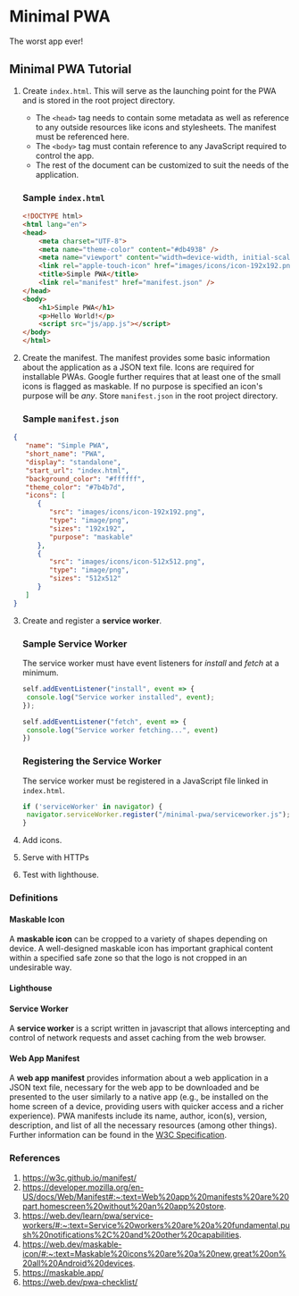 # Minimal PWA

The worst app ever!

## Minimal PWA Tutorial

1. Create `index.html`. This will serve as the launching point for the PWA and is stored in the root project directory.

   - The `<head>` tag needs to contain some metadata as well as reference to any outside resources like icons and
   stylesheets. The manifest must be referenced here.
   - The `<body>` tag must contain reference to any JavaScript required to control the app.
   - The rest of the document can be customized to suit the needs of the application.

   ### Sample `index.html`

   ```html
   <!DOCTYPE html>
   <html lang="en">
   <head>
       <meta charset="UTF-8">
       <meta name="theme-color" content="#db4938" />
       <meta name="viewport" content="width=device-width, initial-scale=1.0"/>
       <link rel="apple-touch-icon" href="images/icons/icon-192x192.png" />
       <title>Simple PWA</title>
       <link rel="manifest" href="manifest.json" />
   </head>
   <body>
       <h1>Simple PWA</h1>
       <p>Hello World!</p>
       <script src="js/app.js"></script>
   </body>
   </html>
   ```

2. Create the manifest. The manifest provides some basic information about the application as a JSON text file.
   Icons are required for installable PWAs. Google further requires that at least one of the small icons is flagged
   as maskable. If no purpose is specified an icon's purpose will be *any*. Store `manifest.json` in the root project
   directory.

   ### Sample `manifest.json`

  ```json
   {
      "name": "Simple PWA",
      "short_name": "PWA",
      "display": "standalone",
      "start_url": "index.html",
      "background_color": "#ffffff",
      "theme_color": "#7b4b7d",
      "icons": [
         {
            "src": "images/icons/icon-192x192.png",
            "type": "image/png",
            "sizes": "192x192",
            "purpose": "maskable"
         },
         {
            "src": "images/icons/icon-512x512.png",
            "type": "image/png",
            "sizes": "512x512"
         }
      ]
   }
   ```

3. Create and register a **service worker**.

   ### Sample Service Worker
   The service worker must have event listeners for *install* and *fetch* at a minimum.
   ```javascript
   self.addEventListener("install", event => {
    console.log("Service worker installed", event);
   });
   
   self.addEventListener("fetch", event => {
    console.log("Service worker fetching...", event)
   })
   ```
   
   ### Registering the Service Worker
   The service worker must be registered in a JavaScript file linked in `index.html`.
   ```javascript
   if ('serviceWorker' in navigator) {
    navigator.serviceWorker.register("/minimal-pwa/serviceworker.js");
   }
   ```
   
4. Add icons.

5. Serve with HTTPs

6. Test with lighthouse.

### Definitions

#### Maskable Icon
A **maskable icon** can be cropped to a variety of shapes depending on device. A well-designed maskable icon has
important graphical content within a specified safe zone so that the logo is not cropped in an undesirable way.

#### Lighthouse

#### Service Worker
A **service worker** is a script written in javascript that allows intercepting and control of network requests
and asset caching from the web browser.

#### Web App Manifest
A **web app manifest** provides information about a web application in a JSON text file, necessary for the web app
to be downloaded and be presented to the user similarly to a native app (e.g., be installed on the home screen
of a device, providing users with quicker access and a richer experience). PWA manifests include its name,
author, icon(s), version, description, and list of all the necessary resources (among other things).
Further information can be found in the [W3C Specification](https://w3c.github.io/manifest/).

### References

1. https://w3c.github.io/manifest/
2. https://developer.mozilla.org/en-US/docs/Web/Manifest#:~:text=Web%20app%20manifests%20are%20part,homescreen%20without%20an%20app%20store.
3. https://web.dev/learn/pwa/service-workers/#:~:text=Service%20workers%20are%20a%20fundamental,push%20notifications%2C%20and%20other%20capabilities.
4. https://web.dev/maskable-icon/#:~:text=Maskable%20icons%20are%20a%20new,great%20on%20all%20Android%20devices.
5. https://maskable.app/
6. https://web.dev/pwa-checklist/